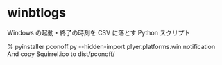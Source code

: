 # winbtlogs
Windows の起動・終了の時刻を CSV に落とす Python スクリプト


% pyinstaller pconoff.py --hidden-import plyer.platforms.win.notification
And copy Squirrel.ico to dist/pconoff/
